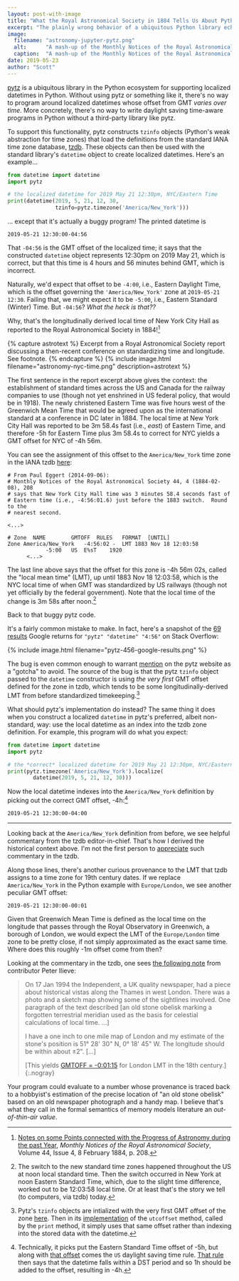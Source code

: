 ```yaml
---
layout: post-with-image
title: "What the Royal Astronomical Society in 1884 Tells Us About Python Today"
excerpt: "The plainly wrong behavior of a ubiquitous Python library echoes a British astronomical report from 1884."
image:
  filename: "astronomy-jupyter-pytz.png"
  alt:      "A mash-up of the Monthly Notices of the Royal Astronomical Society report and a Jupyter notebook."
  caption:  "A mash-up of the Monthly Notices of the Royal Astronomical Society report and a Jupyter notebook."
date: 2019-05-23
author: "Scott"
---
```



[pytz](http://pytz.sourceforge.net/) is a ubiquitous library in the Python
ecosystem for supporting localized datetimes in Python. Without using pytz or
something like it, there's no way to program around localized datetimes whose
offset from GMT _varies over time_. More concretely, there's no way to write
daylight saving time-aware programs in Python without a third-party library 
like pytz.

To support this functionality, pytz constructs `tzinfo` objects (Python's
weak abstraction for time zones) that load the definitions from the
standard IANA time zone database, [tzdb](https://www.iana.org/time-zones).
These objects can then be used with the standard library's `datetime` object
to create localized datetimes. Here's an example...
```python
from datetime import datetime
import pytz

# the localized datetime for 2019 May 21 12:30pm, NYC/Eastern Time
print(datetime(2019, 5, 21, 12, 30,
               tzinfo=pytz.timezone('America/New_York')))
```
... except that it's actually a buggy program! The printed datetime is
```
2019-05-21 12:30:00-04:56
```
That `-04:56` is the GMT offset of the localized time; it says that the
constructed `datetime` object represents 12:30pm on 2019 May 21, which is
correct, but that this time is 4 hours and 56 minutes behind GMT, which is
incorrect.

Naturally, we'd expect that offset to be `-4:00`, i.e., Eastern Daylight Time, which is
the offset governing the `'America/New_York'` zone at `2019-05-21 12:30`.
Failing that, we might expect it to be `-5:00`, i.e., Eastern Standard (Winter)
Time. But `-04:56`? _What the heck is that??_


Why, that's the longitudinally derived local time of New York City Hall as
reported to the Royal Astronomical Society in 1884![^ref]

{% capture astrotext %}
Excerpt from a Royal Astronomical Society report discussing a then-recent
conference on standardizing time and longitude. See footnote.
{% endcapture %}
{% include image.html filename="astronomy-nyc-time.png" description=astrotext %}

The first sentence in the report excerpt above gives the context: the
establishment of standard times across the US and Canada for the railway
companies to use (though not yet enshrined in US federal policy, that would
be in 1918). The newly christened Eastern Time was five hours west of the
Greenwich Mean Time that would be agreed upon as the international standard
at a conference in DC later in 1884. The local time at New York City Hall was
reported to be 3m 58.4s fast (i.e., _east_) of Eastern Time, and therefore -5h
for Eastern Time plus 3m 58.4s to correct for NYC yields a GMT offset for NYC
of -4h 56m.

You can see the assignment of this offset to the `America/New_York` time zone
in the IANA tzdb [here](https://github.com/eggert/tz/blob/2019a/northamerica#L321-L335):

```
# From Paul Eggert (2014-09-06):
# Monthly Notices of the Royal Astronomical Society 44, 4 (1884-02-08), 208
# says that New York City Hall time was 3 minutes 58.4 seconds fast of
# Eastern time (i.e., -4:56:01.6) just before the 1883 switch.  Round to the
# nearest second.

<...>

# Zone	NAME		GMTOFF	RULES	FORMAT	[UNTIL]
Zone America/New_York	-4:56:02 -	LMT	1883 Nov 18 12:03:58
			-5:00	US	E%sT	1920
      <...>
```

The last line above says that the offset for this zone is -4h 56m 02s, called
the "local mean time" (LMT), up until 1883 Nov 18 12:03:58, which is the NYC
local time of when GMT was standardized by US railways (though not yet
officially by the federal government). Note that the local time of the change
is 3m 58s after noon.[^change]

Back to that buggy pytz code.

It's a fairly common mistake to make. In fact, here's a snapshot of the
[69 results](https://www.google.com/search?q=%22pytz%22+%22datetime%22++%224:56%22+site:stackoverflow.com)
Google returns for `"pytz" "datetime" "4:56"` on Stack Overflow:

{% include image.html filename="pytz-456-google-results.png" %}

The bug is even common enough to warrant [mention](http://pytz.sourceforge.net/#localized-times-and-date-arithmetic)
on the pytz website as
a "gotcha" to avoid. The source of the bug is that the pytz `tzinfo` object passed to the `datetime` constructor is using _the very first_ GMT offset defined for the zone in tzdb, which tends to be some longitudinally-derived LMT from before standardized timekeeping.[^pytzcode]

What should pytz's implementation do instead? The same thing it does when you construct a localized `datetime` in pytz's preferred, albeit non-standard, way: use the local datetime as an index into the tzdb zone definition. For example, this program will do what you expect:
```python
from datetime import datetime
import pytz

# the *correct* localized datetime for 2019 May 21 12:30pm, NYC/Eastern Time
print(pytz.timezone('America/New_York').localize(
        datetime(2019, 5, 21, 12, 30)))
```

Now the local datetime indexes into the `America/New_York` definition by picking out the correct GMT offset, -4h:[^dst]
```
2019-05-21 12:30:00-04:00
```

* * *

Looking back at the `America/New_York` definition from before, we see helpful commentary from the tzdb editor-in-chief. That's how I derived the historical context above. I'm not the first
person to [appreciate](https://blog.jonudell.net/2009/10/23/a-literary-appreciation-of-the-olsonzoneinfotz-database/)
such commentary in the tzdb.

Along those lines, there's another curious provenance to the LMT that
tzdb assigns to a time zone for 19th century dates. If we replace
`America/New_York` in the Python example with `Europe/London`, we see another
peculiar GMT offset:
```
2019-05-21 12:30:00-00:01
```
Given that Greenwich Mean Time is defined as the local time on the longitude
that passes through the Royal Observatory in Greenwich, a borough of London,
we would expect the LMT of the `Europe/London` time zone to be pretty close,
if not simply approximated as the exact same time. Where does this roughly
-1m offset come from then?

Looking at the commentary in the tzdb, one sees
[the following note](https://github.com/eggert/tz/blob/2019a/europe#L106-L125)
from contributor Peter Ilieve:
> On 17 Jan 1994 the Independent, a UK quality newspaper, had a piece about
> historical vistas along the Thames in west London. There was a photo
> and a sketch map showing some of the sightlines involved. One paragraph
> of the text described [an old stone obelisk marking a forgotten terrestrial
> meridian used as the basis for celestial calculations of local time. ...]
>
> I have a one inch to one mile map of London and my estimate of the stone's
> position is 51° 28' 30" N, 0° 18' 45" W. The longitude should
> be within about ±2". [...]
>
> [This yields [GMTOFF = -0:01:15](https://github.com/eggert/tz/blob/2019a/europe#L504) for London LMT in the 18th century.]
{:.nogray}

Your program could evaluate to a number whose provenance is traced back to
a hobbyist's estimation of the precise location of "an old stone obelisk"
based on an old newspaper photograph and a handy map. I believe that's what
they call in the formal semantics of memory models literature an
_out-of-thin-air value_.


[^ref]:
    [Notes on some Points connected with the Progress of Astronomy during the
    past Year](https://academic.oup.com/mnras/article/44/4/177/1030726),
    _Monthly Notices of the Royal Astronomical Society_, Volume 44,
    Issue 4, 8 February 1884, p. 208.

[^change]:
    The switch to the new standard time zones happened throughout the
    US at noon local standard time. Then the switch occurred in New York
    at noon Eastern Standard Time, which, due to the slight time difference,
    worked out to be 12:03:58 local time. Or at least that's the story we
    tell (to computers, via tzdb) today.
    
[^dst]:
    Technically, it picks put the Eastern Standard Time offset of -5h, but along with [that offset](https://github.com/eggert/tz/blob/2019a/northamerica#L339) comes the `US` daylight saving time rule. [That rule](https://github.com/eggert/tz/blob/2019a/northamerica#L162) then says that the datetime falls within a DST period and so 1h should be added to the offset, resulting in -4h.
    
[^pytzcode]:
    Pytz's `tzinfo` objects are intialized with the very first GMT offset of the zone [here](https://github.com/stub42/pytz/blob/release_2019.1/src/pytz/tzinfo.py#L186-L187). Then in its [implementation](https://github.com/stub42/pytz/blob/release_2019.1/src/pytz/tzinfo.py#L425) of the `utcoffset` method, called by the `print` method, it simply uses that same offset rather than indexing into the stored data with the datetime.
